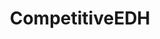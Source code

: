 ---
title: CompetitiveEDH
crosslinks:
- LabManiacs
- EDH
- youtubot
- magicTCG
- tmsbmeta
- youtubefactsbot
- spikes
- OptimalEDH
- Pauper
- xkcd
- magicthecirclejerking
- mtgjudge
- Rutherfox
- baconreader
- BigLupu
- Cockatrice
- BasementBoardGames
- ModernMagic
- SiegeCommander
- mtgfinance
---